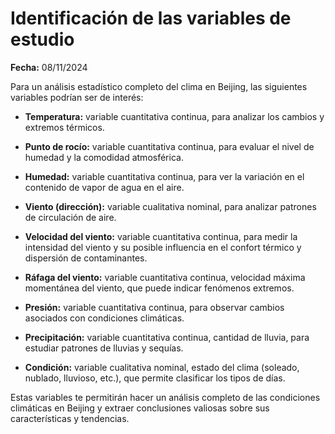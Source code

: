 # Identificación de las variables de estudio

**Fecha:** 08/11/2024

Para un análisis estadístico completo del clima en Beijing, las siguientes variables podrían ser de interés:

- **Temperatura:** variable cuantitativa continua, para analizar los cambios y extremos térmicos.

- **Punto de rocío:** variable cuantitativa continua, para evaluar el nivel de humedad y la comodidad atmosférica.

- **Humedad:** variable cuantitativa continua, para ver la variación en el contenido de vapor de agua en el aire.

- **Viento (dirección):** variable cualitativa nominal, para analizar patrones de circulación de aire.

- **Velocidad del viento:** variable cuantitativa continua, para medir la intensidad del viento y su posible influencia en el confort térmico y dispersión de contaminantes.

- **Ráfaga del viento:** variable cuantitativa continua, velocidad máxima momentánea del viento, que puede indicar fenómenos extremos.

- **Presión:** variable cuantitativa continua, para observar cambios asociados con condiciones climáticas.

- **Precipitación:** variable cuantitativa continua, cantidad de lluvia, para estudiar patrones de lluvias y sequías.

- **Condición:** variable cualitativa nominal, estado del clima (soleado, nublado, lluvioso, etc.), que permite clasificar los tipos de días.

Estas variables te permitirán hacer un análisis completo de las condiciones climáticas en Beijing y extraer conclusiones valiosas sobre sus características y tendencias.

